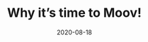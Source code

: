 ---
title: Why it’s time to Moov!
link: https://medium.com/@venturedan/why-its-time-to-moov-5fe716d85774
publication: Dan Rosen | Commerce Ventures
date: '2020-08-18'
---